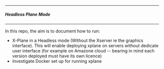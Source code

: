 -----------------------
##### Headless Plane Mode
-----------------------

In this repo, the aim is to document how to run:
  * X-Plane in a Headless mode (Without the Xserver ie the graphics interface). This will enable deploying xplane on servers without 
  dedicate user interface (for example on  Amazone cloud -- bearing in mind each version deployed must have its own licence)
  * Investigate Docker set up for running xplane
